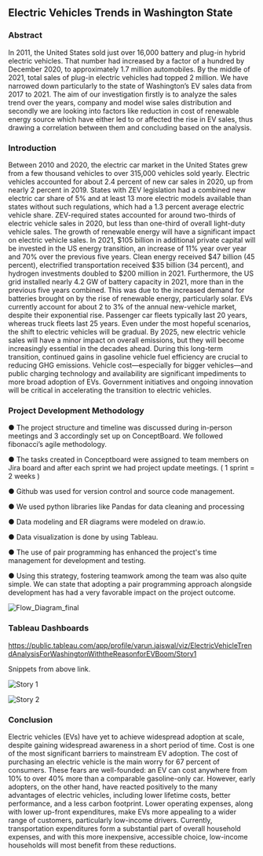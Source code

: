 ## Electric Vehicles Trends in Washington State

### Abstract

In 2011, the United States sold just over 16,000 battery and plug-in hybrid electric vehicles. That
number had increased by a factor of a hundred by December 2020, to approximately 1.7 million
automobiles. By the middle of 2021, total sales of plug-in electric vehicles had topped 2 million. We
have narrowed down particularly to the state of Washington’s EV sales data from 2017 to 2021. The
aim of our investigation firstly is to analyze the sales trend over the years, company and model wise
sales distribution and secondly we are looking into factors like reduction in cost of renewable energy
source which have either led to or affected the rise in EV sales, thus drawing a correlation between
them and concluding based on the analysis.

### Introduction
Between 2010 and 2020, the electric car market in
the United States grew from a few thousand
vehicles to over 315,000 vehicles sold yearly.
Electric vehicles accounted for about 2.4 percent of
new car sales in 2020, up from nearly 2 percent in
2019.
States with ZEV legislation had a combined new
electric car share of 5% and at least 13 more electric
models available than states without such
regulations, which had a 1.3 percent average
electric vehicle share. ZEV-required states
accounted for around two-thirds of electric vehicle
sales in 2020, but less than one-third of overall
light-duty vehicle sales.
The growth of renewable energy will have a
significant impact on electric vehicle sales. In 2021,
$105 billion in additional private capital will be
invested in the US energy transition, an increase of
11% year over year and 70% over the previous five
years. Clean energy received $47 billion (45
percent), electrified transportation received $35
billion (34 percent), and hydrogen investments
doubled to $200 million in 2021. Furthermore, the
US grid installed nearly 4.2 GW of battery capacity
in 2021, more than in the previous five years
combined. This was due to the increased demand
for batteries brought on by the rise of renewable
energy, particularly solar.
EVs currently account for about 2 to 3% of the
annual new-vehicle market, despite their
exponential rise. Passenger car fleets typically last
20 years, whereas truck fleets last 25 years. Even
under the most hopeful scenarios, the shift to
electric vehicles will be gradual. By 2025, new
electric vehicle sales will have a minor impact on
overall emissions, but they will become
increasingly essential in the decades ahead. During
this long-term transition, continued gains in
gasoline vehicle fuel efficiency are crucial to
reducing GHG emissions. Vehicle cost—especially
for bigger vehicles—and public charging
technology and availability are significant
impediments to more broad adoption of EVs.
Government initiatives and ongoing innovation will
be critical in accelerating the transition to electric
vehicles.

### Project Development Methodology
● The project structure and timeline was
discussed during in-person meetings and
3
accordingly set up on ConceptBoard. We
followed fibonacci’s agile methodology.

● The tasks created in Conceptboard were
assigned to team members on Jira board and
after each sprint we had project update
meetings. ( 1 sprint = 2 weeks )

● Github was used for version control and
source code management.

● We used python libraries like Pandas for
data cleaning and processing

● Data modeling and ER diagrams were
modeled on draw.io.

● Data visualization is done by using Tableau.

● The use of pair programming has enhanced
the project's time management for
development and testing.

● Using this strategy, fostering teamwork
among the team was also quite simple. We
can state that adopting a pair programming
approach alongside development has had a
very favorable impact on the project
outcome.

![Flow_Diagram_final](https://user-images.githubusercontent.com/55437950/167470160-0508dddc-4332-4caa-9e19-1d2d7ce5ea40.jpg)

### Tableau Dashboards

https://public.tableau.com/app/profile/varun.jaiswal/viz/ElectricVehicleTrendAnalysisForWashingtonWiththeReasonforEVBoom/Story1

Snippets from above link.

![Story 1](https://user-images.githubusercontent.com/55437950/167470985-b1eea49b-5915-4bed-b1fa-dae966c835dc.png)

![Story 2](https://user-images.githubusercontent.com/55437950/167471041-ecac4cf0-3516-42d6-bf3b-0bc0bf50104f.png)

### Conclusion

Electric vehicles (EVs) have yet to achieve
widespread adoption at scale, despite gaining
widespread awareness in a short period of time.
Cost is one of the most significant barriers to
mainstream EV adoption. The cost of purchasing an
electric vehicle is the main worry for 67 percent of
consumers. These fears are well-founded: an EV
can cost anywhere from 10% to over 40% more
than a comparable gasoline-only car. However,
early adopters, on the other hand, have reacted
positively to the many advantages of electric
vehicles, including lower lifetime costs, better
performance, and a less carbon footprint. Lower
operating expenses, along with lower up-front
expenditures, make EVs more appealing to a wider
range of customers, particularly low-income
drivers. Currently, transportation expenditures form
a substantial part of overall household expenses,
and with this more inexpensive, accessible choice,
low-income households will most benefit from
these reductions.
